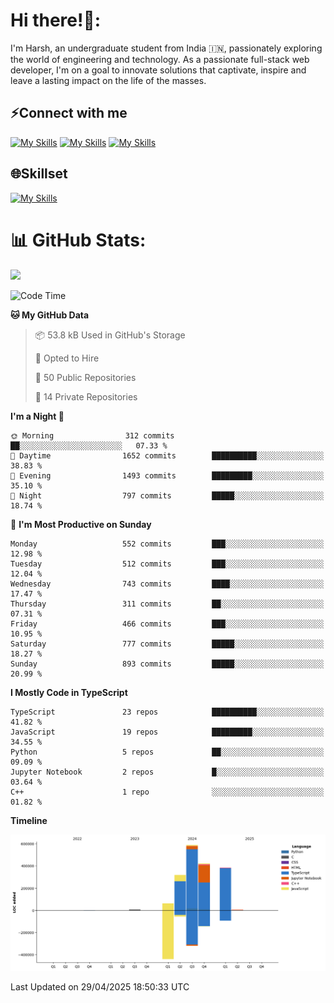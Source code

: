
# Hi there!👋:
<p> I'm Harsh, an undergraduate student from India 🇮🇳, passionately exploring the world of engineering and technology. As a passionate full-stack web developer, I'm on a goal to innovate solutions that captivate, inspire and leave a lasting impact on the life of the masses. </p>

## ⚡Connect with me

[![My Skills](https://skillicons.dev/icons?i=gmail)](mailto:harshpandey.tech@gmail.com) [![My Skills](https://skillicons.dev/icons?i=linkedin)](https://linkedin.com/in/harsh3dev) [![My Skills](https://skillicons.dev/icons?i=twitter)](https://x.com/harshxai)

## 🌐Skillset
[![My Skills](https://skillicons.dev/icons?i=js,ts,react,nextjs,nodejs,tailwind,mongo,express,postgres,prisma,html,css,docker,aws,cpp,git,vscode,figma)](https://skillicons.dev)


# 📊 GitHub Stats:
![](https://komarev.com/ghpvc/?username=harsh3dev)

<!--START_SECTION:waka-->
![Code Time](http://img.shields.io/badge/Code%20Time-52%20hrs%2017%20mins-blue)

**🐱 My GitHub Data** 

> 📦 53.8 kB Used in GitHub's Storage 
 > 
> 💼 Opted to Hire
 > 
> 📜 50 Public Repositories 
 > 
> 🔑 14 Private Repositories 
 > 
**I'm a Night 🦉** 

```text
🌞 Morning                312 commits         ██░░░░░░░░░░░░░░░░░░░░░░░   07.33 % 
🌆 Daytime                1652 commits        ██████████░░░░░░░░░░░░░░░   38.83 % 
🌃 Evening                1493 commits        █████████░░░░░░░░░░░░░░░░   35.10 % 
🌙 Night                  797 commits         █████░░░░░░░░░░░░░░░░░░░░   18.74 % 
```
📅 **I'm Most Productive on Sunday** 

```text
Monday                   552 commits         ███░░░░░░░░░░░░░░░░░░░░░░   12.98 % 
Tuesday                  512 commits         ███░░░░░░░░░░░░░░░░░░░░░░   12.04 % 
Wednesday                743 commits         ████░░░░░░░░░░░░░░░░░░░░░   17.47 % 
Thursday                 311 commits         ██░░░░░░░░░░░░░░░░░░░░░░░   07.31 % 
Friday                   466 commits         ███░░░░░░░░░░░░░░░░░░░░░░   10.95 % 
Saturday                 777 commits         █████░░░░░░░░░░░░░░░░░░░░   18.27 % 
Sunday                   893 commits         █████░░░░░░░░░░░░░░░░░░░░   20.99 % 
```


**I Mostly Code in TypeScript** 

```text
TypeScript               23 repos            ██████████░░░░░░░░░░░░░░░   41.82 % 
JavaScript               19 repos            █████████░░░░░░░░░░░░░░░░   34.55 % 
Python                   5 repos             ██░░░░░░░░░░░░░░░░░░░░░░░   09.09 % 
Jupyter Notebook         2 repos             █░░░░░░░░░░░░░░░░░░░░░░░░   03.64 % 
C++                      1 repo              ░░░░░░░░░░░░░░░░░░░░░░░░░   01.82 % 
```



**Timeline**

![Lines of Code chart](https://raw.githubusercontent.com/harsh3dev/harsh3dev/main/assets/bar_graph.png)


 Last Updated on 29/04/2025 18:50:33 UTC
<!--END_SECTION:waka-->

